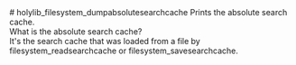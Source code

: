 <type name="holylib_filesystem_dumpabsolutesearchcache" category="" is="convar">
	<summary>
		# holylib_filesystem_dumpabsolutesearchcache
		Prints the absolute search cache.<br>
		What is the absolute search cache?<br>
		It's the search cache that was loaded from a file by <page>filesystem_readsearchcache</page> or <page>filesystem_savesearchcache</page>.
	</summary>
</type>